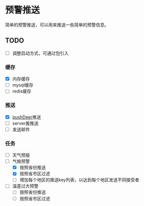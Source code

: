# 预警推送
简单的预警推送，可以用来推送一些简单的预警信息。


## TODO
- [ ] 调整启动方式，可通过包引入

### 缓存
- [X] 内存缓存
- [ ] mysql缓存
- [ ] redis缓存

### 推送
- [X] [pushDeer](https://github.com/easychen/pushdeer)推送
- [ ] server酱推送
- [ ] 发送邮件

### 任务
- [ ] 天气预报
- [ ] 气候预警
  - [x] 按照省份推送
  - [x] 按照省市区过滤
  - [ ] 增加每个地区的推送key列表，以达到每个地区发送不同接受者 
- [ ] 温差过大预警
  - [ ] 按照省份推送
  - [ ] 按照省市区过滤